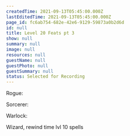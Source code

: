 ```yaml
---
createdTime: 2021-09-13T05:45:00.000Z
lastEditedTime: 2021-09-13T05:45:00.000Z
page_id: fc6ab754-682e-42e6-9129-59873a0b2d6d
id: null
title: Level 20 Feats pt 3
show: null
summary: null
image: null
resources: null
guestName: null
guestPhoto: null
guestSummary: null
status: Selected for Recording
---
```


Rogue:

Sorcerer:

Warlock:

Wizard, rewind time lvl 10 spells
